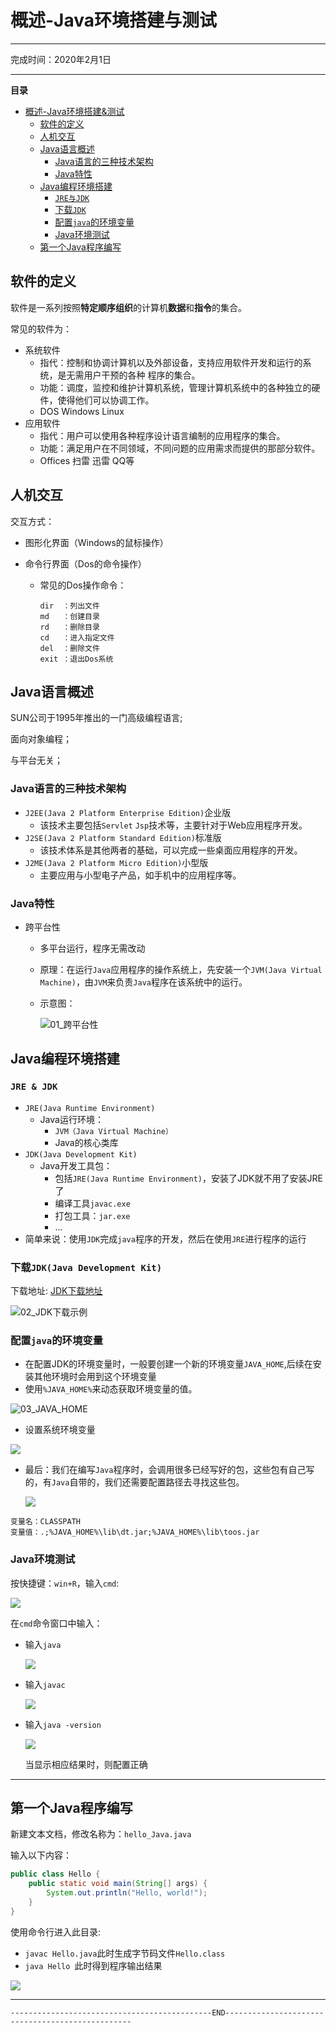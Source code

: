 # 概述-Java环境搭建与测试

---

完成时间：2020年2月1日

---

**目录**

- [概述-Java环境搭建&测试](#概述-Java环境搭建与测试)
  * [软件的定义](#软件的定义)
  * [人机交互](#人机交互)
  * [Java语言概述](#Java语言概述)
    + [Java语言的三种技术架构](#Java语言的三种技术架构)
    + [Java特性](#java特性)
  * [Java编程环境搭建](#java编程环境搭建)
    + [`JRE与JDK`](#`JRE与JDK`)
    + [下载`JDK`](#下载`JDK`)
    + [配置`java`的环境变量](#配置`java`的环境变量)
    + [Java环境测试](#Java环境测试)
  * [第一个Java程序编写](#第一个Java程序编写)


## 软件的定义

软件是一系列按照**特定顺序组织**的计算机**数据**和**指令**的集合。

常见的软件为：

- 系统软件
  - 指代：控制和协调计算机以及外部设备，支持应用软件开发和运行的系统，是无需用户干预的各种 程序的集合。
  - 功能：调度，监控和维护计算机系统，管理计算机系统中的各种独立的硬件，使得他们可以协调工作。
  - DOS Windows Linux
- 应用软件
  - 指代：用户可以使用各种程序设计语言编制的应用程序的集合。
  - 功能：满足用户在不同领域，不同问题的应用需求而提供的那部分软件。
  - Offices 扫雷 迅雷 QQ等



## 人机交互

交互方式：

- 图形化界面（Windows的鼠标操作）

- 命令行界面（Dos的命令操作）

  - 常见的Dos操作命令：

    ```dos
    dir  ：列出文件
    md   ：创建目录
    rd   ：删除目录
    cd	 ：进入指定文件
    del	 ：删除文件
    exit ：退出Dos系统
    ```

## Java语言概述

SUN公司于1995年推出的一门高级编程语言;

面向对象编程；

与平台无关；

### Java语言的三种技术架构

- `J2EE(Java 2 Platform Enterprise Edition)`企业版
  - 该技术主要包括`Servlet` `Jsp`技术等，主要针对于Web应用程序开发。
- `J2SE(Java 2 Platform Standard Edition)`标准版
  - 该技术体系是其他两者的基础，可以完成一些桌面应用程序的开发。
- `J2ME(Java 2 Platform Micro Edition)`小型版
  - 主要应用与小型电子产品，如手机中的应用程序等。

### Java特性

- 跨平台性

  - 多平台运行，程序无需改动

  - 原理：在运行`Java`应用程序的操作系统上，先安装一个`JVM(Java Virtual Machine)`，由`JVM`来负责`Java`程序在该系统中的运行。

  - 示意图：

    ![01_跨平台性](../media/01_跨平台性.png)

## Java编程环境搭建

### `JRE & JDK`

- `JRE(Java Runtime Environment)`
  - Java运行环境：
    - `JVM（Java Virtual Machine）`
    - Java的核心类库
- `JDK(Java Development Kit)`
  - Java开发工具包：
    - 包括`JRE(Java Runtime Environment)`，安装了JDK就不用了安装JRE了
    - 编译工具`javac.exe` 
    - 打包工具：`jar.exe`
    - ...
- 简单来说：使用`JDK`完成`java`程序的开发，然后在使用`JRE`进行程序的运行

### 下载`JDK(Java Development Kit)`

下载地址: [JDK下载地址](https://www.oracle.com/technetwork/java/javase/downloads/jdk8-downloads-2133151.html )

![02_JDK下载示例](../media/02_JDK下载.png)

### 配置`java`的环境变量

- 在配置JDK的环境变量时，一般要创建一个新的环境变量`JAVA_HOME`,后续在安装其他环境时会用到这个环境变量
- 使用`%JAVA_HOME%`来动态获取环境变量的值。

![03_JAVA_HOME](../media/03_JAVA_HOME.png)

- 设置系统环境变量

![](../media/04_setpath.png)

- 最后：我们在编写`Java`程序时，会调用很多已经写好的包，这些包有自己写的，有`Java`自带的，我们还需要配置路径去寻找这些包。

  ![](../media/05_setCLASSPATH.png)

```
变量名：CLASSPATH
变量值：.;%JAVA_HOME%\lib\dt.jar;%JAVA_HOME%\lib\toos.jar
```

### Java环境测试

按快捷键：`win+R`，输入`cmd`:

![](../media/06_inputCMD.png)

在`cmd`命令窗口中输入：

- 输入`java`

  ![](../media/07_inputjava.png)

- 输入`javac`

  ![](../media/08_inputjavac.png)

- 输入`java -version`

  ![](../media/09_inputjava-version.png)

  当显示相应结果时，则配置正确

---

## 第一个Java程序编写

新建文本文档，修改名称为：`hello_Java.java`

输入以下内容：

```java
public class Hello {
    public static void main(String[] args) {
        System.out.println("Hello, world!");
    }
}
```

使用命令行进入此目录:

- `javac Hello.java`此时生成字节码文件`Hello.class`
- `java Hello `此时得到程序输出结果

![](../media/10_第一个Java程序.png)

---

`---------------------------------------------END-------------------------------------------------`